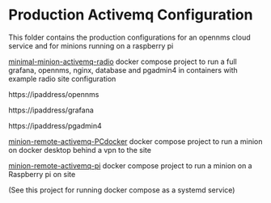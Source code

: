 # Production Activemq Configuration

This folder contains the production configurations for an opennms cloud service and for minions running on a raspberry pi

[minimal-minion-activemq-radio](../minimal-minion-activemq-radio)  docker compose project to run a full grafana, opennms, nginx, database and pgadmin4 in containers with example radio site configuration

https://ipaddress/opennms

https://ipaddress/grafana

https://ipaddress/pgadmin4

[minion-remote-activemq-PCdocker](../minion-remote-activemq-PCdocker)  docker compose project to run a minion on docker desktop behind a vpn to the site

[minion-remote-activemq-pi](../minion-remote-activemq-pi)  docker compose project to run a minion on a Raspberry pi on site

(See this project for running docker compose as a systemd service)
